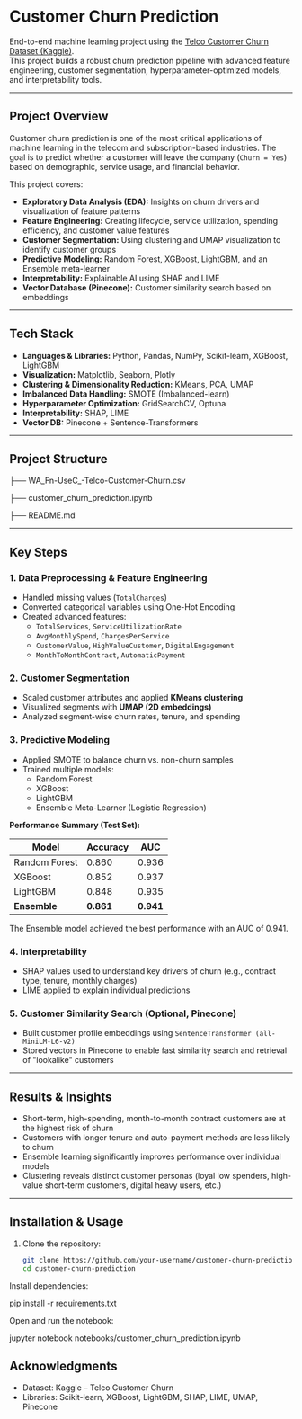 # Customer Churn Prediction

End-to-end machine learning project using the [Telco Customer Churn Dataset (Kaggle)](https://www.kaggle.com/blastchar/telco-customer-churn).  
This project builds a robust churn prediction pipeline with advanced feature engineering, customer segmentation, hyperparameter-optimized models, and interpretability tools.

---

## Project Overview

Customer churn prediction is one of the most critical applications of machine learning in the telecom and subscription-based industries. The goal is to predict whether a customer will leave the company (`Churn = Yes`) based on demographic, service usage, and financial behavior.

This project covers:

- **Exploratory Data Analysis (EDA):** Insights on churn drivers and visualization of feature patterns  
- **Feature Engineering:** Creating lifecycle, service utilization, spending efficiency, and customer value features  
- **Customer Segmentation:** Using clustering and UMAP visualization to identify customer groups  
- **Predictive Modeling:** Random Forest, XGBoost, LightGBM, and an Ensemble meta-learner
- **Interpretability:** Explainable AI using SHAP and LIME   
- **Vector Database (Pinecone):** Customer similarity search based on embeddings  

---

## Tech Stack

- **Languages & Libraries:** Python, Pandas, NumPy, Scikit-learn, XGBoost, LightGBM  
- **Visualization:** Matplotlib, Seaborn, Plotly  
- **Clustering & Dimensionality Reduction:** KMeans, PCA, UMAP  
- **Imbalanced Data Handling:** SMOTE (Imbalanced-learn)  
- **Hyperparameter Optimization:** GridSearchCV, Optuna
- **Interpretability:** SHAP, LIME    
- **Vector DB:** Pinecone + Sentence-Transformers  

---

## Project Structure

├── WA_Fn-UseC_-Telco-Customer-Churn.csv

├── customer_churn_prediction.ipynb

├── README.md


---

## Key Steps

### 1. Data Preprocessing & Feature Engineering
- Handled missing values (`TotalCharges`)  
- Converted categorical variables using One-Hot Encoding  
- Created advanced features:  
  - `TotalServices`, `ServiceUtilizationRate`  
  - `AvgMonthlySpend`, `ChargesPerService`  
  - `CustomerValue`, `HighValueCustomer`, `DigitalEngagement`  
  - `MonthToMonthContract`, `AutomaticPayment`  

### 2. Customer Segmentation
- Scaled customer attributes and applied **KMeans clustering**  
- Visualized segments with **UMAP (2D embeddings)**  
- Analyzed segment-wise churn rates, tenure, and spending  

### 3. Predictive Modeling
- Applied SMOTE to balance churn vs. non-churn samples  
- Trained multiple models:  
  - Random Forest  
  - XGBoost  
  - LightGBM  
  - Ensemble Meta-Learner (Logistic Regression)  

**Performance Summary (Test Set):**

| Model         | Accuracy | AUC   |
|---------------|----------|-------|
| Random Forest | 0.860    | 0.936 |
| XGBoost       | 0.852    | 0.937 |
| LightGBM      | 0.848    | 0.935 |
| **Ensemble**  | **0.861**| **0.941** |

The Ensemble model achieved the best performance with an AUC of 0.941.

### 4. Interpretability
- SHAP values used to understand key drivers of churn (e.g., contract type, tenure, monthly charges)  
- LIME applied to explain individual predictions  

### 5. Customer Similarity Search (Optional, Pinecone)
- Built customer profile embeddings using `SentenceTransformer (all-MiniLM-L6-v2)`  
- Stored vectors in Pinecone to enable fast similarity search and retrieval of "lookalike" customers  

---

## Results & Insights

- Short-term, high-spending, month-to-month contract customers are at the highest risk of churn  
- Customers with longer tenure and auto-payment methods are less likely to churn  
- Ensemble learning significantly improves performance over individual models  
- Clustering reveals distinct customer personas (loyal low spenders, high-value short-term customers, digital heavy users, etc.)  

---

## Installation & Usage

1. Clone the repository:

   ```bash
   git clone https://github.com/your-username/customer-churn-prediction.git
   cd customer-churn-prediction
Install dependencies:

pip install -r requirements.txt


Open and run the notebook:

jupyter notebook notebooks/customer_churn_prediction.ipynb

## Acknowledgments

- Dataset: Kaggle – Telco Customer Churn
- Libraries: Scikit-learn, XGBoost, LightGBM, SHAP, LIME, UMAP, Pinecone
